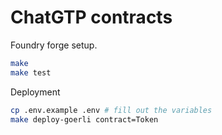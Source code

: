 # ChatGTP contracts

Foundry forge setup.

```bash
make
make test
```

Deployment
```bash
cp .env.example .env # fill out the variables
make deploy-goerli contract=Token
```